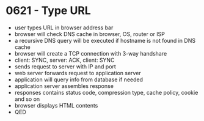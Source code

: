 # 0621 - Type URL

- user types URL in browser address bar
- browser will check DNS cache in browser, OS, router or ISP
- a recursive DNS query will be executed if hostname is not found in DNS cache
- browser will create a TCP connection with 3-way handshare
- client: SYNC, server: ACK, client: SYNC
- sends request to server with IP and port
- web server forwards request to application server
- application will query info from database if needed
- application server assembles response
- responses contains status code, compression type, cache policy, cookie and so on
- browser displays HTML contents
- QED
